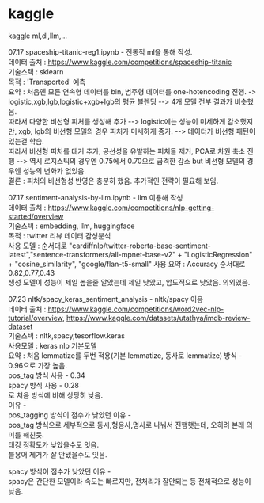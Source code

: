 # kaggle
kaggle ml,dl,llm,...

07.17 spaceship-titanic-reg1.ipynb - 전통적 ml을 통해 작성.  
데이터 출처 : https://www.kaggle.com/competitions/spaceship-titanic  
기술스택 : sklearn  
목적 : 'Transported' 예측  
요약 : 처음엔 모든 연속형 데이터를 bin, 범주형 데이터를 one-hotencoding 진행. -> logistic,xgb,lgb,logistic+xgb+lgb의 평균 블렌딩 --> 4개 모델 전부 결과가 비슷했음.  
따라서 다양한 비선형 피처를 생성해 추가 --> logistic에는 성능이 미세하게 감소했지만, xgb, lgb의 비선형 모델의 경우 피처가 미세하게 증가. --> 데이터가 비선형 패턴이 있는걸 학습.  
따라서 비선형 피처를 대거 추가, 공선성을 유발하는 피처들 제거, PCA로 차원 축소 진행 --> 역시 로지스틱의 경우엔 0.75에서 0.70으로 급격한 감소 but 비선형 모델의 경우엔 성능의 변화가 없었음.  
  결론 : 피처의 비선형성 반영은 충분히 했음. 추가적인 전략이 필요해 보임.  

07.17 sentiment-analysis-by-llm.ipynb - llm 이용해 작성  
데이터 출처 : https://www.kaggle.com/competitions/nlp-getting-started/overview  
기술스택 : embedding, llm, huggingface  
목적 : twitter 리뷰 데이터 감성분석  
사용 모델 : 순서대로 "cardiffnlp/twitter-roberta-base-sentiment-latest","sentence-transformers/all-mpnet-base-v2" + "LogisticRegression" + "cosine_similarity", "google/flan-t5-small" 사용
요약 : Accuracy 순서대로 0.82,0.77,0.43  
생성 모델이 성능이 제일 높을줄 알았는데 제일 낮았고, 압도적으로 낮았음. 의외였음.  

07.23 nltk/spacy_keras_sentiment_analysis - nltk/spacy 이용  
데이터 출처 : https://www.kaggle.com/competitions/word2vec-nlp-tutorial/overview, https://www.kaggle.com/datasets/utathya/imdb-review-dataset  
기술스택 : nltk,spacy,tesorflow.keras  
사용모델 : keras nlp 기본모델  
요약 : 처음 lemmatize를 두번 적용(기본 lemmatize, 동사로 lemmatize) 방식 - 0.96으로 가장 높음.  
pos_tag 방식 사용 - 0.34  
spacy 방식 사용 - 0.28  
로 처음 방식에 비해 상당히 낮음.  
이유 -  
pos_tagging 방식이 점수가 낮았던 이유 -  
pos_tag 방식으로 세부적으로 동시,형용사,명사로 나눠서 진행햇는데, 오히려 본래 의미를 해친듯.  
태깅 정확도가 낮았을수도 잇음.  
불용어 제거가 잘 안됐을수도 잇음.  

spacy 방식이 점수가 낮았던 이유 -  
spacy은 간단한 모델이라 속도는 빠르지만, 전처리가 잘안되는 등 전체적으로 성능이 낮음.  
